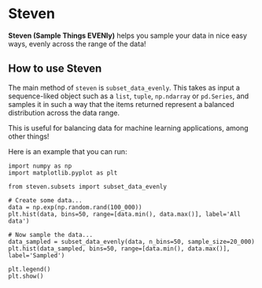 # Steven

**Steven (Sample Things EVENly)** helps you sample your data in nice easy ways, evenly across the range of the data!

## How to use Steven

The main method of `steven` is `subset_data_evenly`. This takes as input a sequence-liked object such as a `list`, `tuple`, `np.ndarray` or `pd.Series`, and samples it in such a way that the items returned represent a balanced distribution across the data range.

This is useful for balancing data for machine learning applications, among other things!

Here is an example that you can run:
```
import numpy as np
import matplotlib.pyplot as plt

from steven.subsets import subset_data_evenly

# Create some data...
data = np.exp(np.random.rand(100_000))
plt.hist(data, bins=50, range=[data.min(), data.max()], label='All data')

# Now sample the data...
data_sampled = subset_data_evenly(data, n_bins=50, sample_size=20_000)
plt.hist(data_sampled, bins=50, range=[data.min(), data.max()], label='Sampled')

plt.legend()
plt.show()
```
